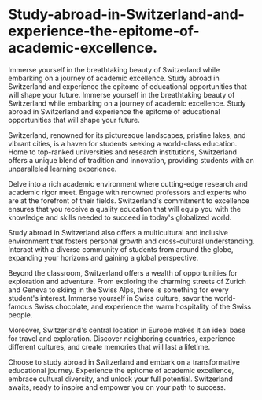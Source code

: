 # Study-abroad-in-Switzerland-and-experience-the-epitome-of-academic-excellence.
Immerse yourself in the breathtaking beauty of Switzerland while embarking on a journey of academic excellence. Study abroad in Switzerland and experience the epitome of educational opportunities that will shape your future.
Immerse yourself in the breathtaking beauty of Switzerland while embarking on a journey of academic excellence. Study abroad in Switzerland and experience the epitome of educational opportunities that will shape your future.

Switzerland, renowned for its picturesque landscapes, pristine lakes, and vibrant cities, is a haven for students seeking a world-class education. Home to top-ranked universities and research institutions, Switzerland offers a unique blend of tradition and innovation, providing students with an unparalleled learning experience.

Delve into a rich academic environment where cutting-edge research and academic rigor meet. Engage with renowned professors and experts who are at the forefront of their fields. Switzerland's commitment to excellence ensures that you receive a quality education that will equip you with the knowledge and skills needed to succeed in today's globalized world.

Study abroad in Switzerland also offers a multicultural and inclusive environment that fosters personal growth and cross-cultural understanding. Interact with a diverse community of students from around the globe, expanding your horizons and gaining a global perspective.

Beyond the classroom, Switzerland offers a wealth of opportunities for exploration and adventure. From exploring the charming streets of Zurich and Geneva to skiing in the Swiss Alps, there is something for every student's interest. Immerse yourself in Swiss culture, savor the world-famous Swiss chocolate, and experience the warm hospitality of the Swiss people.

Moreover, Switzerland's central location in Europe makes it an ideal base for travel and exploration. Discover neighboring countries, experience different cultures, and create memories that will last a lifetime.

Choose to study abroad in Switzerland and embark on a transformative educational journey. Experience the epitome of academic excellence, embrace cultural diversity, and unlock your full potential. Switzerland awaits, ready to inspire and empower you on your path to success.

